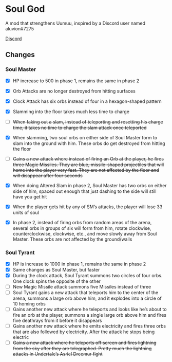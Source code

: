 
# Soul God
A mod that strengthens Uumuu, inspired by a Discord user named aluvion#7275

[Discord](https://discord.com/channels/879125729936298015/952976439601405952/952976821723471903)

## Changes

### Soul Master
- [x] HP increase to 500 in phase 1, remains the same in phase 2
- [x] Orb Attacks are no longer destroyed from hitting surfaces
- [x] Clock Attack has six orbs instead of four in a hexagon-shaped pattern
- [x] Slamming into the floor takes much less time to charge
- [ ] ~~When faking out a slam, instead of teleporting and resetting his charge time, it takes no time to charge the slam attack once teleported~~
- [x] When slamming, two soul orbs on either side of Soul Master form to slam into the ground with him. These orbs do get destroyed from hitting the floor
- [ ] ~~Gains a new attack where instead of firing an Orb at the player, he fires three Magic Missiles. They are blue, missile-shaped projectiles that will home into the player very fast. They are not affected by the floor and will disappear after four seconds~~
- [x] When doing Altered Slam in phase 2, Soul Master has two orbs on either side of him, spaced out enough that just dashing to the side will still have you get hit
- [x] When the player gets hit by any of SM’s attacks, the player will lose 33 units of soul
- [x] In phase 2, instead of firing orbs from random areas of the arena, several orbs in groups of six will form from him, rotate clockwise, counterclockwise, clockwise, etc., and move slowly away from Soul Master. These orbs are not affected by the ground/walls


### Soul Tyrant
- [x] HP is increase to 1000 in phase 1, remains the same in phase 2
- [x] Same changes as Soul Master, but faster
- [x] During the clock attack, Soul Tyrant summons two circles of four orbs. One clock spins the opposite of the other
- [ ] New Magic Missile attack summons five Missiles instead of three
- [ ] Soul Tyrant gains a new attack that teleports him to the center of the arena, summons a large orb above him, and it explodes into a circle of 10 homing orbs
- [ ] Gains another new attack where he teleports and looks like he’s about to fire an orb at the player, summons a single large orb above him and fires five deathrays from it before it disappears
- [ ] Gains another new attack where he emits electricity and fires three orbs that are also followed by electricity. After the attack he stops being electric
- [ ] ~~Gains a new attack where he teleports off screen and fires lightning from the sky after they are telegraphed. Pretty much the lightning attacks in Undertale’s Asriel Dreemur fight~~
